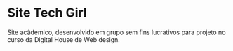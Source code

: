 # Site Tech Girl
Site acâdemico, desenvolvido em grupo sem fins lucrativos para projeto no curso da Digital House de Web design.


